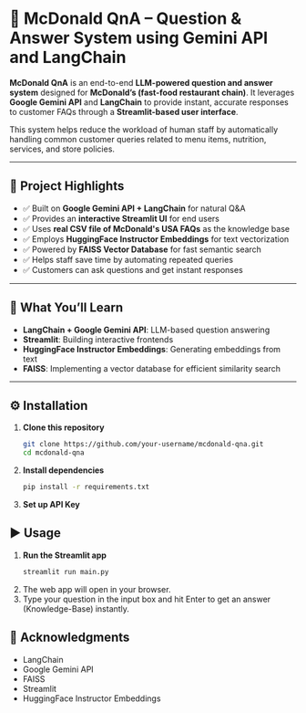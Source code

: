 # 🍔 McDonald QnA – Question & Answer System using Gemini API and LangChain

**McDonald QnA** is an end-to-end **LLM-powered question and answer system** designed for **McDonald’s (fast-food restaurant chain)**. It leverages **Google Gemini API** and **LangChain** to provide instant, accurate responses to customer FAQs through a **Streamlit-based user interface**.

This system helps reduce the workload of human staff by automatically handling common customer queries related to menu items, nutrition, services, and store policies.

---

## 📌 Project Highlights

- ✅ Built on **Google Gemini API + LangChain** for natural Q&A  
- ✅ Provides an **interactive Streamlit UI** for end users  
- ✅ Uses **real CSV file of McDonald's USA FAQs** as the knowledge base  
- ✅ Employs **HuggingFace Instructor Embeddings** for text vectorization  
- ✅ Powered by **FAISS Vector Database** for fast semantic search  
- ✅ Helps staff save time by automating repeated queries  
- ✅ Customers can ask questions and get instant responses  

---

## 🧠 What You’ll Learn

- **LangChain + Google Gemini API**: LLM-based question answering  
- **Streamlit**: Building interactive frontends  
- **HuggingFace Instructor Embeddings**: Generating embeddings from text  
- **FAISS**: Implementing a vector database for efficient similarity search  

---

## ⚙️ Installation

1. **Clone this repository**
   ```bash
   git clone https://github.com/your-username/mcdonald-qna.git
   cd mcdonald-qna

2. **Install dependencies**
   ```bash
   pip install -r requirements.txt

3. **Set up API Key**

## ▶️ Usage

1. **Run the Streamlit app**
   ```bash
   streamlit run main.py

2. The web app will open in your browser.
3. Type your question in the input box and hit Enter to get an answer (Knowledge-Base) instantly.

## 🙌 Acknowledgments

- LangChain
- Google Gemini API
- FAISS
- Streamlit
- HuggingFace Instructor Embeddings
